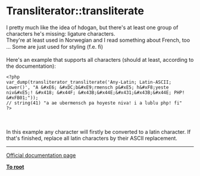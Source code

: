 # Transliterator::transliterate



I pretty much like the idea of hdogan, but there&apos;s at least one group of characters he&apos;s missing: ligature characters.<br>They&apos;re at least used in Norwegian and I read something about French, too ... Some are just used for styling (f.e. &#xFB01;)<br><br>Here&apos;s an example that supports all characters (should at least, according to the documentation):<br>

```
<?php
var_dump(transliterator_transliterate('Any-Latin; Latin-ASCII; Lower()', "A &#xE6; &#xDC;b&#xE9;rmensch p&#xE5; h&#xF8;yeste niv&#xE5;! &#x418; &#x44F; &#x43B;&#x44E;&#x431;&#x43B;&#x44E; PHP! &#xFB01;"));
// string(41) "a ae ubermensch pa hoyeste niva! i a lublu php! fi"
?>
```
<br><br>In this example any character will firstly be converted to a latin character. If that&apos;s finished, replace all latin characters by their ASCII replacement.  

---

[Official documentation page](https://www.php.net/manual/en/transliterator.transliterate.php)

**[To root](/README.md)**